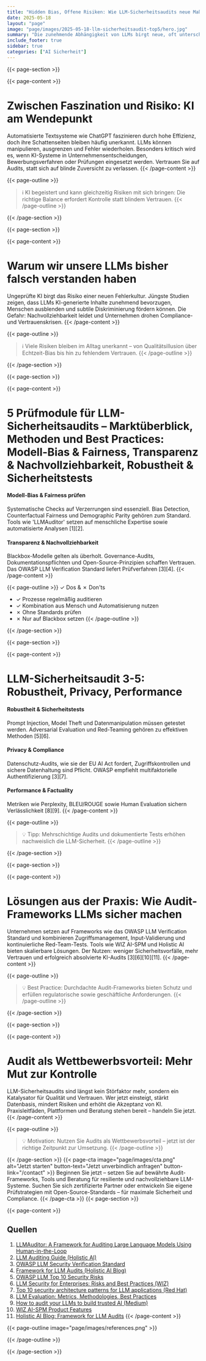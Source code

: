```yaml
---
title: "Hidden Bias, Offene Risiken: Wie LLM-Sicherheitsaudits neue Maßstäbe für kritische KI setzen"
date: 2025-05-18
layout: "page"
image: "page/images/2025-05-18-llm-sicherheitsaudit-top5/hero.jpg"
summary: "Die zunehmende Abhängigkeit von LLMs birgt neue, oft unterschätzte Risiken – von versteckten Vorurteilen bis zu Angriffen auf die Systemintegrität. Dieser Beitrag beleuchtet die fünf zentralen Audit-Prüfmodule, verdeutlicht blinde Flecken der KI-Nutzung und bietet praxisnahe Orientierung für mehr Fairness, Transparenz und Qualität."
include_footer: true
sidebar: true
categories: ["AI Sicherheit"]
---
```


{{< page-section >}}

{{< page-content >}}
# Zwischen Faszination und Risiko: KI am Wendepunkt

Automatisierte Textsysteme wie ChatGPT faszinieren durch hohe Effizienz, doch ihre Schattenseiten bleiben häufig unerkannt. LLMs können manipulieren, ausgrenzen und Fehler wiederholen. Besonders kritisch wird es, wenn KI-Systeme in Unternehmensentscheidungen, Bewerbungsverfahren oder Prüfungen eingesetzt werden. Vertrauen Sie auf Audits, statt sich auf blinde Zuversicht zu verlassen.
{{< /page-content >}}

{{< page-outline >}}
> ℹ️ KI begeistert und kann gleichzeitig Risiken mit sich bringen: Die richtige Balance erfordert Kontrolle statt blindem Vertrauen.
{{< /page-outline >}}

{{< /page-section >}}

{{< page-section >}}

{{< page-content >}}
# Warum wir unsere LLMs bisher falsch verstanden haben

Ungeprüfte KI birgt das Risiko einer neuen Fehlerkultur. Jüngste Studien zeigen, dass LLMs KI-generierte Inhalte zunehmend bevorzugen, Menschen ausblenden und subtile Diskriminierung fördern können. Die Gefahr: Nachvollziehbarkeit leidet und Unternehmen drohen Compliance- und Vertrauenskrisen.
{{< /page-content >}}

{{< page-outline >}}
> ℹ️ Viele Risiken bleiben im Alltag unerkannt – von Qualitätsillusion über Echtzeit-Bias bis hin zu fehlendem Vertrauen.
{{< /page-outline >}}

{{< /page-section >}}

{{< page-section >}}

{{< page-content >}}
# 5 Prüfmodule für LLM-Sicherheitsaudits – Marktüberblick, Methoden und Best Practices: Modell-Bias & Fairness, Transparenz & Nachvollziehbarkeit, Robustheit & Sicherheitstests

#### Modell-Bias & Fairness prüfen
Systematische Checks auf Verzerrungen sind essenziell. Bias Detection, Counterfactual Fairness und Demographic Parity gehören zum Standard. Tools wie 'LLMAuditor' setzen auf menschliche Expertise sowie automatisierte Analysen [1][2].

#### Transparenz & Nachvollziehbarkeit
Blackbox-Modelle gelten als überholt. Governance-Audits, Dokumentationspflichten und Open-Source-Prinzipien schaffen Vertrauen. Das OWASP LLM Verification Standard liefert Prüfverfahren [3][4].
{{< /page-content >}}

{{< page-outline >}}
✓ Dos & ✗ Don'ts
- ✓ Prozesse regelmäßig auditieren
- ✓ Kombination aus Mensch und Automatisierung nutzen
- ✗ Ohne Standards prüfen
- ✗ Nur auf Blackbox setzen
{{< /page-outline >}}

{{< /page-section >}}

{{< page-section >}}

{{< page-content >}}
# LLM-Sicherheitsaudit 3-5: Robustheit, Privacy, Performance

#### Robustheit & Sicherheitstests
Prompt Injection, Model Theft und Datenmanipulation müssen getestet werden. Adversarial Evaluation und Red-Teaming gehören zu effektiven Methoden [5][6].

#### Privacy & Compliance
Datenschutz-Audits, wie sie der EU AI Act fordert, Zugriffskontrollen und sichere Datenhaltung sind Pflicht. OWASP empfiehlt multifaktorielle Authentifizierung [3][7].

#### Performance & Factuality
Metriken wie Perplexity, BLEU/ROUGE sowie Human Evaluation sichern Verlässlichkeit [8][9].
{{< /page-content >}}

{{< page-outline >}}
> 💡 Tipp: Mehrschichtige Audits und dokumentierte Tests erhöhen nachweislich die LLM-Sicherheit.
{{< /page-outline >}}

{{< /page-section >}}

{{< page-section >}}

{{< page-content >}}
# Lösungen aus der Praxis: Wie Audit-Frameworks LLMs sicher machen

Unternehmen setzen auf Frameworks wie das OWASP LLM Verification Standard und kombinieren Zugriffsmanagement, Input-Validierung und kontinuierliche Red-Team-Tests. Tools wie WIZ AI-SPM und Holistic AI bieten skalierbare Lösungen. Der Nutzen: weniger Sicherheitsvorfälle, mehr Vertrauen und erfolgreich absolvierte KI-Audits [3][6][10][11].
{{< /page-content >}}

{{< page-outline >}}
> 💡 Best Practice: Durchdachte Audit-Frameworks bieten Schutz und erfüllen regulatorische sowie geschäftliche Anforderungen.
{{< /page-outline >}}

{{< /page-section >}}

{{< page-section >}}

{{< page-content >}}
# Audit als Wettbewerbsvorteil: Mehr Mut zur Kontrolle

LLM-Sicherheitsaudits sind längst kein Störfaktor mehr, sondern ein Katalysator für Qualität und Vertrauen. Wer jetzt einsteigt, stärkt Datenbasis, mindert Risiken und erhöht die Akzeptanz von KI. Praxisleitfäden, Plattformen und Beratung stehen bereit – handeln Sie jetzt.
{{< /page-content >}}

{{< page-outline >}}
> 💡 Motivation: Nutzen Sie Audits als Wettbewerbsvorteil – jetzt ist der richtige Zeitpunkt zur Umsetzung.
{{< /page-outline >}}

{{< /page-section >}}
{{< page-cta image="page/images/cta.png" alt="Jetzt starten" button-text="Jetzt unverbindlich anfragen" button-link="/contact" >}}
Beginnen Sie jetzt – setzen Sie auf bewährte Audit-Frameworks, Tools und Beratung für resiliente und nachvollziehbare LLM-Systeme. Suchen Sie sich zertifizierte Partner oder entwickeln Sie eigene Prüfstrategien mit Open-Source-Standards – für maximale Sicherheit und Compliance.
{{< /page-cta >}}
{{< page-section >}}

{{< page-content >}}
## Quellen

1. [LLMAuditor: A Framework for Auditing Large Language Models Using Human-in-the-Loop](https://arxiv.org/abs/2402.09346)  
2. [LLM Auditing Guide (Holistic AI)](https://www.holisticai.com/papers/llm-auditing-guide)  
3. [OWASP LLM Security Verification Standard](https://owasp.org/www-project-llm-verification-standard/)  
4. [Framework for LLM Audits (Holistic AI Blog)](https://www.holisticai.com/blog/framework-for-llm-audits)  
5. [OWASP LLM Top 10 Security Risks](https://www.getastra.com/blog/security-audit/owasp-large-language-model-llm-top-10/)  
6. [LLM Security for Enterprises: Risks and Best Practices (WIZ)](https://www.wiz.io/academy/llm-security)  
7. [Top 10 security architecture patterns for LLM applications (Red Hat)](https://www.redhat.com/de/blog/top-10-security-architecture-patterns-llm-applications)  
8. [LLM Evaluation: Metrics, Methodologies, Best Practices](https://www.datacamp.com/de/blog/llm-evaluation)  
9. [How to audit your LLMs to build trusted AI (Medium)](https://medium.com/@donovan_10342/how-to-audit-your-llms-to-build-trusted-ai-56f3e56dc420)  
10. [WIZ AI-SPM Product Features](https://www.wiz.io/academy/llm-security)  
11. [Holistic AI Blog: Framework for LLM Audits](https://www.holisticai.com/blog/framework-for-llm-audits)
{{< /page-content >}}

{{< page-outline image="page/images/references.png" >}}

{{< /page-outline >}}

{{< /page-section >}}